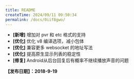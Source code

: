 ```yaml
---
title: README
createTime: 2024/09/11 09:50:34
permalink: /docs/0iif8gwo/
---
```


- **[新增]** 增加对 pvr 和 etc 格式的支持
- **[优化]** 优化 v8 编译选项，减小包体
- **[优化]** 兼容更多 websocket 的地址写法
- **[优化]** 提高原生显示列表的稳定性
- **[修复]** Android从后台回复后有概率不继续播放声音的问题

**【发布日期】：2018-9-19**
